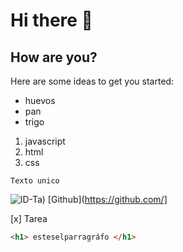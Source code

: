 # Hi there 👋
## How are you?



Here are some ideas to get you started:

- huevos
- pan
- trigo


1. javascript
2. html
3. css


~~~~
Texto unico
~~~~

![lD-Ta](https://www.elfutbolero.com.co/__export/1651627528898/sites/elfutboleromx/img/2022/05/03/befunky-collage_x29x_1.jpg_1169307048.jpg))
[Github](https://github.com/]


[x] Tarea

 ```html 
<h1> esteselparragráfo </h1> 
```
